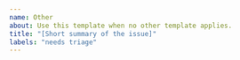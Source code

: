 ```yaml
---
name: Other
about: Use this template when no other template applies.
title: "[Short summary of the issue]"
labels: "needs triage"
---
```


<!-- Please be as detailed as possible in your issue. -->
